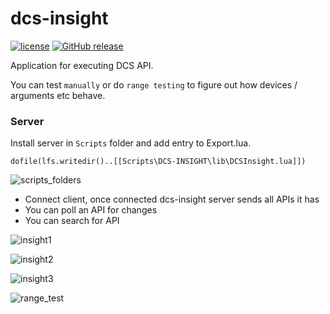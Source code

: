 # dcs-insight

[![license](https://img.shields.io/github/license/DCS-Skunkworks/dcs-insight.svg)](https://github.com/DCS-Skunkworks/dcs-insight/blob/main/LICENSE)
[![GitHub release](https://img.shields.io/github/release/DCS-Skunkworks/dcs-insight.svg)](https://github.com/DCS-Skunkworks/dcs-insight/releases)

Application for executing DCS API.

You can test ```manually``` or do ```range testing``` to figure out how devices / arguments etc behave.

### Server
Install server in ```Scripts``` folder and add entry to Export.lua.

```dofile(lfs.writedir()..[[Scripts\DCS-INSIGHT\lib\DCSInsight.lua]])```

![scripts_folders](https://github.com/DCS-Skunkworks/dcs-insight/assets/10453261/e4ee8c96-4c57-42f5-b9ef-a2edc6c0484f)


* Connect client, once connected dcs-insight server sends all APIs it has
* You can poll an API for changes
* You can search for API

![insight1](https://github.com/DCS-Skunkworks/dcs-insight/assets/10453261/a99b72b9-b13b-4b3e-b35b-35188b907bd5)

![insight2](https://github.com/DCS-Skunkworks/dcs-insight/assets/10453261/3cf176f8-011b-43b6-bc44-4b84feefa9a0)

![insight3](https://github.com/DCS-Skunkworks/dcs-insight/assets/10453261/033d63a1-0757-4323-b6e2-63dda6f8b5c9)

![range_test](https://github.com/DCS-Skunkworks/dcs-insight/assets/10453261/67f5a7cc-1cc9-4f71-b92e-6dd1560eb100)




